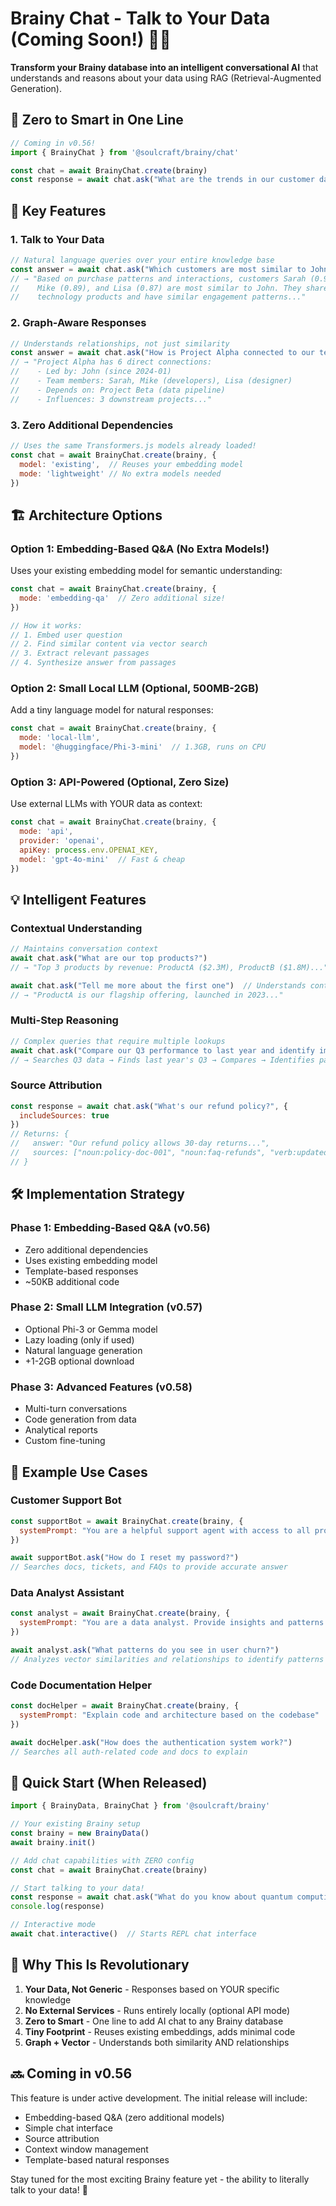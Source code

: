 # Brainy Chat - Talk to Your Data (Coming Soon!) 🧠💬

**Transform your Brainy database into an intelligent conversational AI** that understands and reasons about your data using RAG (Retrieval-Augmented Generation).

## 🚀 Zero to Smart in One Line

```javascript
// Coming in v0.56!
import { BrainyChat } from '@soulcraft/brainy/chat'

const chat = await BrainyChat.create(brainy)
const response = await chat.ask("What are the trends in our customer data?")
```

## 🎯 Key Features

### **1. Talk to Your Data**
```javascript
// Natural language queries over your entire knowledge base
const answer = await chat.ask("Which customers are most similar to John?")
// → "Based on purchase patterns and interactions, customers Sarah (0.92 similarity),
//    Mike (0.89), and Lisa (0.87) are most similar to John. They share interests in
//    technology products and have similar engagement patterns..."
```

### **2. Graph-Aware Responses**
```javascript
// Understands relationships, not just similarity
const answer = await chat.ask("How is Project Alpha connected to our team?")
// → "Project Alpha has 6 direct connections:
//    - Led by: John (since 2024-01)
//    - Team members: Sarah, Mike (developers), Lisa (designer)
//    - Depends on: Project Beta (data pipeline)
//    - Influences: 3 downstream projects..."
```

### **3. Zero Additional Dependencies**
```javascript
// Uses the same Transformers.js models already loaded!
const chat = await BrainyChat.create(brainy, {
  model: 'existing',  // Reuses your embedding model
  mode: 'lightweight' // No extra models needed
})
```

## 🏗️ Architecture Options

### **Option 1: Embedding-Based Q&A** (No Extra Models!)
Uses your existing embedding model for semantic understanding:

```javascript
const chat = await BrainyChat.create(brainy, {
  mode: 'embedding-qa'  // Zero additional size!
})

// How it works:
// 1. Embed user question
// 2. Find similar content via vector search
// 3. Extract relevant passages
// 4. Synthesize answer from passages
```

### **Option 2: Small Local LLM** (Optional, 500MB-2GB)
Add a tiny language model for natural responses:

```javascript
const chat = await BrainyChat.create(brainy, {
  mode: 'local-llm',
  model: '@huggingface/Phi-3-mini'  // 1.3GB, runs on CPU
})
```

### **Option 3: API-Powered** (Optional, Zero Size)
Use external LLMs with YOUR data as context:

```javascript
const chat = await BrainyChat.create(brainy, {
  mode: 'api',
  provider: 'openai',
  apiKey: process.env.OPENAI_KEY,
  model: 'gpt-4o-mini'  // Fast & cheap
})
```

## 💡 Intelligent Features

### **Contextual Understanding**
```javascript
// Maintains conversation context
await chat.ask("What are our top products?")
// → "Top 3 products by revenue: ProductA ($2.3M), ProductB ($1.8M)..."

await chat.ask("Tell me more about the first one")  // Understands context!
// → "ProductA is our flagship offering, launched in 2023..."
```

### **Multi-Step Reasoning**
```javascript
// Complex queries that require multiple lookups
await chat.ask("Compare our Q3 performance to last year and identify improvements")
// → Searches Q3 data → Finds last year's Q3 → Compares → Identifies patterns
```

### **Source Attribution**
```javascript
const response = await chat.ask("What's our refund policy?", {
  includeSources: true
})
// Returns: {
//   answer: "Our refund policy allows 30-day returns...",
//   sources: ["noun:policy-doc-001", "noun:faq-refunds", "verb:updated-by-legal"]
// }
```

## 🛠️ Implementation Strategy

### **Phase 1: Embedding-Based Q&A** (v0.56)
- Zero additional dependencies
- Uses existing embedding model
- Template-based responses
- ~50KB additional code

### **Phase 2: Small LLM Integration** (v0.57)
- Optional Phi-3 or Gemma model
- Lazy loading (only if used)
- Natural language generation
- +1-2GB optional download

### **Phase 3: Advanced Features** (v0.58)
- Multi-turn conversations
- Code generation from data
- Analytical reports
- Custom fine-tuning

## 📝 Example Use Cases

### **Customer Support Bot**
```javascript
const supportBot = await BrainyChat.create(brainy, {
  systemPrompt: "You are a helpful support agent with access to all product docs and tickets"
})

await supportBot.ask("How do I reset my password?")
// Searches docs, tickets, and FAQs to provide accurate answer
```

### **Data Analyst Assistant**
```javascript
const analyst = await BrainyChat.create(brainy, {
  systemPrompt: "You are a data analyst. Provide insights and patterns."
})

await analyst.ask("What patterns do you see in user churn?")
// Analyzes vector similarities and relationships to identify patterns
```

### **Code Documentation Helper**
```javascript
const docHelper = await BrainyChat.create(brainy, {
  systemPrompt: "Explain code and architecture based on the codebase"
})

await docHelper.ask("How does the authentication system work?")
// Searches all auth-related code and docs to explain
```

## 🚀 Quick Start (When Released)

```javascript
import { BrainyData, BrainyChat } from '@soulcraft/brainy'

// Your existing Brainy setup
const brainy = new BrainyData()
await brainy.init()

// Add chat capabilities with ZERO config
const chat = await BrainyChat.create(brainy)

// Start talking to your data!
const response = await chat.ask("What do you know about quantum computing?")
console.log(response)

// Interactive mode
await chat.interactive()  // Starts REPL chat interface
```

## 🎯 Why This Is Revolutionary

1. **Your Data, Not Generic** - Responses based on YOUR specific knowledge
2. **No External Services** - Runs entirely locally (optional API mode)
3. **Zero to Smart** - One line to add AI chat to any Brainy database
4. **Tiny Footprint** - Reuses existing embeddings, adds minimal code
5. **Graph + Vector** - Understands both similarity AND relationships

## 🔜 Coming in v0.56

This feature is under active development. The initial release will include:
- Embedding-based Q&A (zero additional models)
- Simple chat interface
- Source attribution
- Context window management
- Template-based natural responses

Stay tuned for the most exciting Brainy feature yet - the ability to literally talk to your data! 🚀